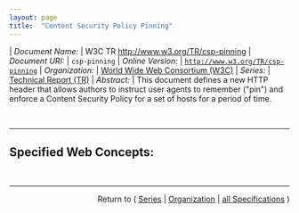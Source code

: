 ```yaml
---
layout: page
title:  "Content Security Policy Pinning"
---
```


| *Document Name:* | W3C TR http://www.w3.org/TR/csp-pinning
| *Document URI:* | `csp-pinning`
| *Online Version:* | [`http://www.w3.org/TR/csp-pinning`](http://www.w3.org/TR/csp-pinning)
| *Organization:* | [World Wide Web Consortium (W3C)](..  "List of specification series by this organization")
| *Series:* | [Technical Report (TR)](.  "List of specifications in this series")
| *Abstract:* | This document defines a new HTTP header that allows authors to instruct user agents to remember ("pin") and enforce a Content Security Policy for a set of hosts for a period of time.

<br/>
<hr/>

## Specified Web Concepts:



<br/>
<hr/>

<p style="text-align: right">Return to ( <a href="./">Series</a> | <a href="../">Organization</a> | <a href="../../">all Specifications</a> )</p>